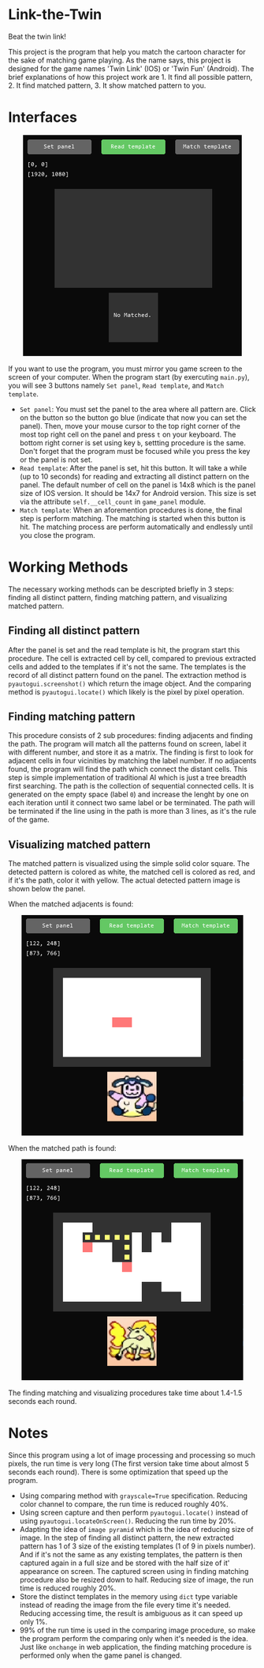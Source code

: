 # Link-the-Twin
Beat the twin link!

This project is the program that help you match the cartoon character for the sake of matching game playing. As the name says, this project is designed for the game names 'Twin Link' (IOS) or 'Twin Fun' (Android). The brief explanations of how this project work are 1. It find all possible pattern, 2. It find matched pattern, 3. It show matched pattern to you.

# Interfaces
<p align="center">
  <img src="documents/init_interfaces.png" alt="Interfaces of program"/>
</p>

If you want to use the program, you must mirror you game screen to the screen of your computer.
When the program start (by exercuting `main.py`), you will see 3 buttons namely `Set panel`, `Read template`, and `Match template`.

- `Set panel`: You must set the panel to the area where all pattern are. Click on the button so the button go blue (indicate that now you can set the panel). Then, move your mouse cursor to the top right corner of the most top right cell on the panel and press `t` on your keyboard. The bottom right corner is set using key `b`, settting procedure is the same. Don't forget that the program must be focused while you press the key or the panel is not set.
- `Read template`: After the panel is set, hit this button. It will take a while (up to 10 seconds) for reading and extracting all distinct pattern on the panel. The default number of cell on the panel is 14x8 which is the panel size of IOS version. It should be 14x7 for Android version. This size is set via the attribute `self.__cell_count` in `game_panel` module.
- `Match template`: When an aforemention procedures is done, the final step is perform matching. The matching is started when this button is hit. The matching process are perform automatically and endlessly until you close the program.

# Working Methods
The necessary working methods can be descripted briefly in 3 steps: finding all distinct pattern, finding matching pattern, and visualizing matched pattern.
## Finding all distinct pattern
After the panel is set and the read template is hit, the program start this procedure. The cell is extracted cell by cell, compared to previous extracted cells and added to the templates if it's not the same. The templates is the record of all distinct pattern found on the panel. The extraction method is `pyautogui.screenshot()` which return the image object. And the comparing method is `pyautogui.locate()` which likely is the pixel by pixel operation.
## Finding matching pattern
This procedure consists of 2 sub procedures: finding adjacents and finding the path. The program will match all the patterns found on screen, label it with different number, and store it as a matrix. The finding is first to look for adjacent cells in four vicinities by matching the label number. If no adjacents found, the program will find the path which connect the distant cells. This step is simple implementation of traditional AI which is just a tree breadth first searching. The path is the collection of sequential connected cells. It is generated on the empty space (label `0`) and increase the lenght by one on each iteration until it connect two same label or be terminated. The path will be terminated if the line using in the path is more than 3 lines, as it's the rule of the game.
## Visualizing matched pattern
The matched pattern is visualized using the simple solid color square. The detected pattern is colored as white, the matched cell is colored as red, and if it's the path, color it with yellow. The actual detected pattern image is shown below the panel.

When the matched adjacents is found:
<p align="center">
  <img src="documents/match_adjacents.png" alt="Visualizaion of matched adjacents"/>
</p>

When the matched path is found:
<p align="center">
  <img src="documents/match_path.png" alt="Visualizaion of matched via path"/>
</p>


The finding matching and visualizing procedures take time about 1.4-1.5 seconds each round.

# Notes
Since this program using a lot of image processing and processing so much pixels, the run time is very long (The first version take time about almost 5 seconds each round). There is some optimization that speed up the program.

- Using comparing method with `grayscale=True` specification. Reducing color channel to compare, the run time is reduced roughly 40%.
- Using screen capture and then perform `pyautogui.locate()` instead of using `pyautogui.locateOnScreen()`. Reducing the run time by 20%.
- Adapting the idea of `image pyramid` which is the idea of reducing size of image. In the step of finding all distinct pattern, the new extracted pattern has 1 of 3 size of the existing templates (1 of 9 in pixels number). And if it's not the same as any existing templates, the pattern is then captured again in a full size and be stored with the half size of it' appearance on screen. The captured screen using in finding matching procedure also be resized down to half. Reducing size of image, the run time is reduced roughly 20%.
- Store the distinct templates in the memory using `dict` type variable instead of reading the image from the file every time it's needed. Reducing accessing time, the result is ambiguous as it can speed up only 1%.
- 99% of the run time is used in the comparing image procedure, so make the program perform the comparing only when it's needed is the idea. Just like `onchange` in web application, the finding matching procedure is performed only when the game panel is changed.